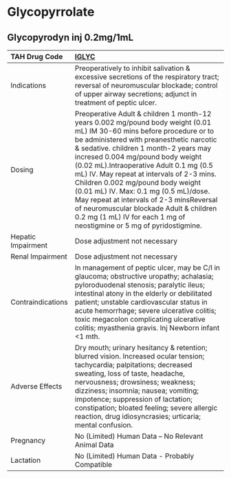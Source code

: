 # Glycopyrrolate

## Glycopyrodyn inj 0.2mg/1mL

| TAH Drug Code      | [**IGLYC**](https://www.tahsda.org.tw/drugs/hissearch.php?drug_code=IGLYC)                                                                                                                                                                                                                                                                                                                                                                                                                                                                                                             |
|:-------------------|:---------------------------------------------------------------------------------------------------------------------------------------------------------------------------------------------------------------------------------------------------------------------------------------------------------------------------------------------------------------------------------------------------------------------------------------------------------------------------------------------------------------------------------------------------------------------------------------|
| Indications        | Preoperatively to inhibit salivation & excessive secretions of the respiratory tract; reversal of neuromuscular blockade; control of upper airway secretions; adjunct in treatment of peptic ulcer.                                                                                                                                                                                                                                                                                                                                                                                    |
| Dosing             | Preoperative Adult & children 1 month-12 years 0.002 mg/pound body weight (0.01 mL) IM 30-60 mins before procedure or to be administered with preanesthetic narcotic & sedative. children 1 month-2 years may incresed 0.004 mg/pound body weight (0.02 mL).Intraoperative Adult 0.1 mg (0.5 mL) IV. May repeat at intervals of 2-3 mins. Children 0.002 mg/pound body weight (0.01 mL) IV. Max: 0.1 mg (0.5 mL)/dose. May repeat at intervals of 2-3 minsReversal of neuromuscular blockade Adult & children 0.2 mg (1 mL) IV for each 1 mg of neostigmine or 5 mg of pyridostigmine. |
| Hepatic Impairment | Dose adjustment not necessary                                                                                                                                                                                                                                                                                                                                                                                                                                                                                                                                                          |
| Renal Impairment   | Dose adjustment not necessary                                                                                                                                                                                                                                                                                                                                                                                                                                                                                                                                                          |
| Contraindications  | In management of peptic ulcer, may be C/I in glaucoma; obstructive uropathy; achalasia; pyloroduodenal stenosis; paralytic ileus; intestinal atony in the elderly or debilitated patient; unstable cardiovascular status in acute hemorrhage; severe ulcerative colitis; toxic megacolon complicating ulcerative colitis; myasthenia gravis. Inj Newborn infant <1 mth.                                                                                                                                                                                                                |
| Adverse Effects    | Dry mouth; urinary hesitancy & retention; blurred vision. Increased ocular tension; tachycardia; palpitations; decreased sweating, loss of taste, headache, nervousness; drowsiness; weakness; dizziness; insomnia; nausea; vomiting; impotence; suppression of lactation; constipation; bloated feeling; severe allergic reaction, drug idiosyncrasies; urticaria; mental confusion.                                                                                                                                                                                                  |
| Pregnancy          | No (Limited) Human Data – No Relevant Animal Data                                                                                                                                                                                                                                                                                                                                                                                                                                                                                                                                      |
| Lactation          | No (Limited) Human Data - Probably Compatible                                                                                                                                                                                                                                                                                                                                                                                                                                                                                                                                          |

